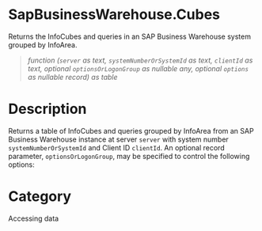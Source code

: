 ﻿# SapBusinessWarehouse.Cubes
Returns the InfoCubes and queries in an SAP Business Warehouse system grouped by InfoArea.
> _function (<code>server</code> as text, <code>systemNumberOrSystemId</code> as text, <code>clientId</code> as text, optional <code>optionsOrLogonGroup</code> as nullable any, optional <code>options</code> as nullable record) as table_
# Description 
Returns a table of InfoCubes and queries grouped by InfoArea from an SAP Business Warehouse instance at server <code>server</code> with system number <code>systemNumberOrSystemId</code> and Client ID <code>clientId</code>. An optional record parameter, <code>optionsOrLogonGroup</code>, may be specified to control the following options:
    
    

# Category 
Accessing data
